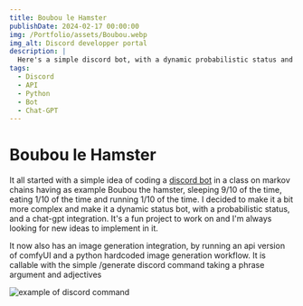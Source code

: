 ```yaml
---
title: Boubou le Hamster
publishDate: 2024-02-17 00:00:00
img: /Portfolio/assets/Boubou.webp
img_alt: Discord developper portal
description: |
  Here's a simple discord bot, with a dynamic probabilistic status and chat-gpt integration
tags:
  - Discord
  - API
  - Python
  - Bot
  - Chat-GPT
---
```


# Boubou le Hamster
It all started with a simple idea of coding a [discord bot](https://github.com/Aatrick/Boubou) in a class on markov chains having as example Boubou the hamster, sleeping 9/10 of the time, eating 1/10 of the time and running 1/10 of the time. I decided to make it a bit more complex and make it a dynamic status bot, with a probabilistic status, and a chat-gpt integration. It's a fun project to work on and I'm always looking for new ideas to implement in it.

It now also has an image generation integration, by running an api version of comfyUI and a python hardcoded image generation workflow. It is callable with the simple /generate discord command taking a phrase argument and adjectives 

![example of discord command](/Portfolio/assets/boubou.png)  
